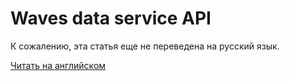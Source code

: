 # Waves data service API

К сожалению, эта статья еще не переведена на русский язык.

[Читать на английском](/en/building-apps/waves-api-and-sdk/waves-data-service-api)
